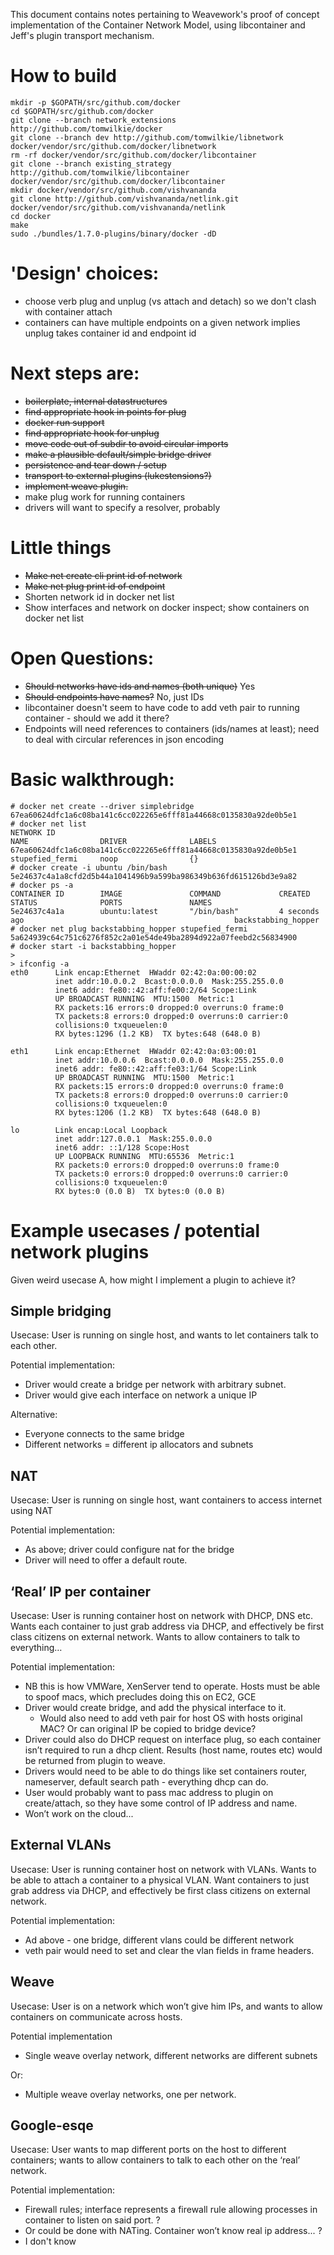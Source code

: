 This document contains notes pertaining to Weavework's proof of concept implementation of the Container Network Model, using libcontainer and Jeff's plugin transport mechanism.

# How to build
    mkdir -p $GOPATH/src/github.com/docker
    cd $GOPATH/src/github.com/docker
    git clone --branch network_extensions http://github.com/tomwilkie/docker
    git clone --branch dev http://github.com/tomwilkie/libnetwork docker/vendor/src/github.com/docker/libnetwork
    rm -rf docker/vendor/src/github.com/docker/libcontainer
    git clone --branch existing_strategy http://github.com/tomwilkie/libcontainer docker/vendor/src/github.com/docker/libcontainer
    mkdir docker/vendor/src/github.com/vishvananda
    git clone http://github.com/vishvananda/netlink.git docker/vendor/src/github.com/vishvananda/netlink
    cd docker
    make
    sudo ./bundles/1.7.0-plugins/binary/docker -dD

# 'Design' choices:
- choose verb plug and unplug (vs attach and detach) so we don't clash with container attach
- containers can have multiple endpoints on a given network implies unplug takes container id and endpoint id

# Next steps are:
- <s>boilerplate, internal datastructures</s>
- <s>find appropriate hook in points for plug</s>
- <s>docker run support</s>
- <s>find appropriate hook for unplug</s>
- <s>move code out of subdir to avoid circular imports</s>
- <s>make a plausible default/simple bridge driver</s>
- <s>persistence and tear down / setup</s>
- <s>transport to external plugins (lukestensions?)</s>
- <s>implement weave plugin.</s>
- make plug work for running containers
- drivers will want to specify a resolver, probably

# Little things
- <s>Make net create cli print id of network</s>
- <s>Make net plug print id of endpoint</s>
- Shorten network id in docker net list
- Show interfaces and network on docker inspect; show containers on docker net list

# Open Questions:
- <s>Should networks have ids and names (both unique)</s> Yes
- <s>Should endpoints have names?</s> No, just IDs
- libcontainer doesn't seem to have code to add veth pair to running container - should we add it there?
- Endpoints will need references to containers (ids/names at least); need to deal with circular references in json encoding


# Basic walkthrough:


    # docker net create --driver simplebridge
    67ea60624dfc1a6c08ba141c6cc022265e6fff81a44668c0135830a92de0b5e1
    # docker net list
    NETWORK ID                                                         NAME                DRIVER              LABELS
    67ea60624dfc1a6c08ba141c6cc022265e6fff81a44668c0135830a92de0b5e1   stupefied_fermi     noop                {}
    # docker create -i ubuntu /bin/bash
    5e24637c4a1a8cfd2d5b44a1041496b9a599ba986349b636fd615126bd3e9a82
    # docker ps -a
    CONTAINER ID        IMAGE               COMMAND             CREATED             STATUS              PORTS               NAMES
    5e24637c4a1a        ubuntu:latest       "/bin/bash"         4 seconds ago                                               backstabbing_hopper
    # docker net plug backstabbing_hopper stupefied_fermi
    5a624939c64c751c6276f852c2a01e54de49ba2894d922a07feebd2c56834900
    # docker start -i backstabbing_hopper
    >
    > ifconfig -a
    eth0      Link encap:Ethernet  HWaddr 02:42:0a:00:00:02
              inet addr:10.0.0.2  Bcast:0.0.0.0  Mask:255.255.0.0
              inet6 addr: fe80::42:aff:fe00:2/64 Scope:Link
              UP BROADCAST RUNNING  MTU:1500  Metric:1
              RX packets:16 errors:0 dropped:0 overruns:0 frame:0
              TX packets:8 errors:0 dropped:0 overruns:0 carrier:0
              collisions:0 txqueuelen:0
              RX bytes:1296 (1.2 KB)  TX bytes:648 (648.0 B)

    eth1      Link encap:Ethernet  HWaddr 02:42:0a:03:00:01
              inet addr:10.0.0.6  Bcast:0.0.0.0  Mask:255.255.0.0
              inet6 addr: fe80::42:aff:fe03:1/64 Scope:Link
              UP BROADCAST RUNNING  MTU:1500  Metric:1
              RX packets:15 errors:0 dropped:0 overruns:0 frame:0
              TX packets:8 errors:0 dropped:0 overruns:0 carrier:0
              collisions:0 txqueuelen:0
              RX bytes:1206 (1.2 KB)  TX bytes:648 (648.0 B)

    lo        Link encap:Local Loopback
              inet addr:127.0.0.1  Mask:255.0.0.0
              inet6 addr: ::1/128 Scope:Host
              UP LOOPBACK RUNNING  MTU:65536  Metric:1
              RX packets:0 errors:0 dropped:0 overruns:0 frame:0
              TX packets:0 errors:0 dropped:0 overruns:0 carrier:0
              collisions:0 txqueuelen:0
              RX bytes:0 (0.0 B)  TX bytes:0 (0.0 B)

# Example usecases / potential network plugins
Given weird usecase A, how might I implement a plugin to achieve it?

## Simple bridging

Usecase: User is running on single host, and wants to let containers talk to each other.

Potential implementation:
- Driver would create a bridge per network with arbitrary subnet.
- Driver would give each interface on network a unique IP

Alternative:
- Everyone connects to the same bridge
- Different networks = different ip allocators and subnets

## NAT

Usecase: User is running on single host, want containers to access internet using NAT

Potential implementation:
- As above; driver could configure nat for the bridge
- Driver will need to offer a default route.

## ‘Real’ IP per container

Usecase: User is running container host on network with DHCP, DNS etc.  Wants each container to just grab address via DHCP, and effectively be first class citizens on external network.  Wants to allow containers to talk to everything…


Potential implementation:
- NB this is how VMWare, XenServer tend to operate.  Hosts must be able to spoof macs, which precludes doing this on EC2, GCE
- Driver would create bridge, and add the physical interface to it.
  - Would also need to add veth pair for host OS with hosts original MAC?  Or can original IP be copied to bridge device?
- Driver could also do DHCP request on interface plug, so each container isn’t required to run a dhcp client.  Results (host name, routes etc) would be returned from plugin to weave.
- Drivers would need to be able to do things like set containers router, nameserver, default search path - everything dhcp can do.
- User would probably want to pass mac address to plugin on create/attach, so they have some control of IP address and name.
- Won’t work on the cloud...

## External VLANs

Usecase: User is running container host on network with VLANs.  Wants to be able to attach a container to a physical VLAN.  Want containers to just grab address via DHCP, and effectively be first class citizens on external network.

Potential implementation:
- Ad above - one bridge, different vlans could be different network
- veth pair would need to set and clear the vlan fields in frame headers.

## Weave

Usecase: User is on a network which won’t give him IPs, and wants to allow containers on communicate across hosts.

Potential implementation
- Single weave overlay network, different networks are different subnets

Or:
- Multiple weave overlay networks, one per network.

## Google-esqe

Usecase: User wants to map different ports on the host to different containers; wants to allow containers to talk to each other on the ‘real’ network.

Potential implementation:
- Firewall rules; interface represents a firewall rule allowing processes in container to listen on said port. ?
- Or could be done with NATing.  Container won’t know real ip address... ?
- I don't know
